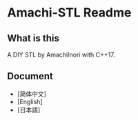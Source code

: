 # Amachi-STL Readme

## What is this

A DIY STL by AmachiInori with C++17.

## Document

- [简体中文]
- [English]
- [日本語]